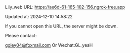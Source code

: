 Lily_web URL: https://ae6d-61-165-102-156.ngrok-free.app

Updated at: 2024-12-10 14:58:22

If you cannot open this URL, the server might be down.

Please contact: 

goley04@foxmail.com Or Wechat:GL_yeaH